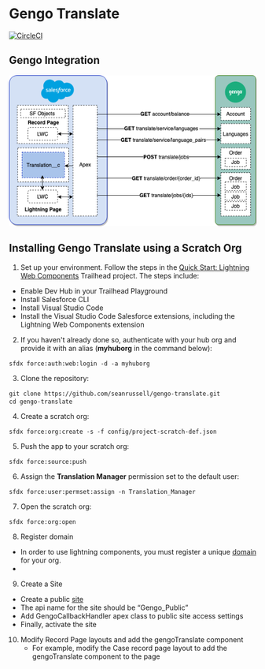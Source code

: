 # Gengo Translate

[![CircleCI](https://circleci.com/gh/seanrussell/gengo-translate.svg?style=svg)](https://circleci.com/gh/seanrussell/gengo-translate)

## Gengo Integration
![Gengo Translate Integration](/assets/gengo-translate.png)

## Installing Gengo Translate using a Scratch Org

1. Set up your environment. Follow the steps in the [Quick Start: Lightning Web Components](https://trailhead.salesforce.com/content/learn/projects/quick-start-lightning-web-components/) Trailhead project. The steps include:

-   Enable Dev Hub in your Trailhead Playground
-   Install Salesforce CLI
-   Install Visual Studio Code
-   Install the Visual Studio Code Salesforce extensions, including the Lightning Web Components extension

2. If you haven't already done so, authenticate with your hub org and provide it with an alias (**myhuborg** in the command below):

```
sfdx force:auth:web:login -d -a myhuborg
```

3. Clone the repository:

```
git clone https://github.com/seanrussell/gengo-translate.git
cd gengo-translate
```

4. Create a scratch org:

```
sfdx force:org:create -s -f config/project-scratch-def.json
```

5. Push the app to your scratch org:

```
sfdx force:source:push
```

6. Assign the **Translation Manager** permission set to the default user:

```
sfdx force:user:permset:assign -n Translation_Manager

```

7. Open the scratch org:

```
sfdx force:org:open
```

8. Register domain
- In order to use lightning components, you must register a unique [domain](https://help.salesforce.com/articleView?id=domain_mgmt_add.htm&type=5) for your org.
- 
9. Create a Site
- Create a public [site](https://help.salesforce.com/articleView?id=sites_creating_and_editing_sites.htm&type=5)
- The api name for the site should be “Gengo_Public”
- Add GengoCallbackHandler apex class to public site access settings
- Finally, activate the site

10. Modify Record Page layouts and add the gengoTranslate component
	- For example, modify the Case record page layout to add the gengoTranslate component to the page